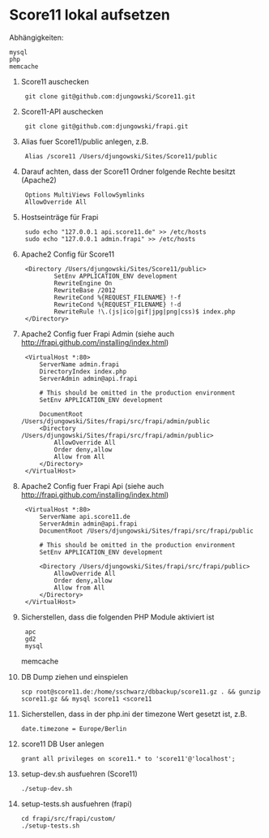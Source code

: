 Score11 lokal aufsetzen
=======================

Abhängigkeiten:

	mysql
	php
	memcache

1. Score11 auschecken

        git clone git@github.com:djungowski/Score11.git

2. Score11-API auschecken

        git clone git@github.com:djungowski/frapi.git

3. Alias fuer Score11/public anlegen, z.B.

        Alias /score11 /Users/djungowski/Sites/Score11/public

4. Darauf achten, dass der Score11 Ordner folgende Rechte besitzt (Apache2)

        Options MultiViews FollowSymlinks
        AllowOverride All

5. Hostseinträge für Frapi

        sudo echo "127.0.0.1 api.score11.de" >> /etc/hosts
        sudo echo "127.0.0.1 admin.frapi" >> /etc/hosts

6. Apache2 Config für Score11

        <Directory /Users/djungowski/Sites/Score11/public>
                SetEnv APPLICATION_ENV development
                RewriteEngine On
                RewriteBase /2012
                RewriteCond %{REQUEST_FILENAME} !-f
                RewriteCond %{REQUEST_FILENAME} !-d
                RewriteRule !\.(js|ico|gif|jpg|png|css)$ index.php
        </Directory>

7. Apache2 Config fuer Frapi Admin (siehe auch http://frapi.github.com/installing/index.html)

        <VirtualHost *:80>
            ServerName admin.frapi
            DirectoryIndex index.php
            ServerAdmin admin@api.frapi
        
            # This should be omitted in the production environment
            SetEnv APPLICATION_ENV development
        
            DocumentRoot /Users/djungowski/Sites/frapi/src/frapi/admin/public
            <Directory /Users/djungowski/Sites/frapi/src/frapi/admin/public>
                AllowOverride All
                Order deny,allow
                Allow from All
            </Directory>
        </VirtualHost>

8. Apache2 Config fuer Frapi Api (siehe auch http://frapi.github.com/installing/index.html)
        
        <VirtualHost *:80>
            ServerName api.score11.de
            ServerAdmin admin@api.frapi
            DocumentRoot /Users/djungowski/Sites/frapi/src/frapi/public
        
            # This should be omitted in the production environment
            SetEnv APPLICATION_ENV development
        
            <Directory /Users/djungowski/Sites/frapi/src/frapi/public>
                AllowOverride All
                Order deny,allow
                Allow from All
            </Directory>
        </VirtualHost>

9. Sicherstellen, dass die folgenden PHP Module aktiviert ist

        apc
        gd2
        mysql
	memcache

10. DB Dump ziehen und einspielen

        scp root@score11.de:/home/sschwarz/dbbackup/score11.gz . && gunzip score11.gz && mysql score11 <score11

11. Sicherstellen, dass in der php.ini der timezone Wert gesetzt ist, z.B.

        date.timezone = Europe/Berlin

12. score11 DB User anlegen

        grant all privileges on score11.* to 'score11'@'localhost';

13. setup-dev.sh ausfuehren (Score11)

        ./setup-dev.sh

14. setup-tests.sh ausfuehren (frapi)

        cd frapi/src/frapi/custom/
        ./setup-tests.sh
